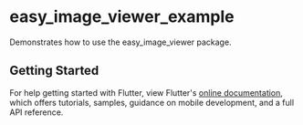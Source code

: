 # easy_image_viewer_example

Demonstrates how to use the easy_image_viewer package.

## Getting Started

For help getting started with Flutter, view Flutter's
[online documentation](https://flutter.dev/docs), which offers tutorials,
samples, guidance on mobile development, and a full API reference.
